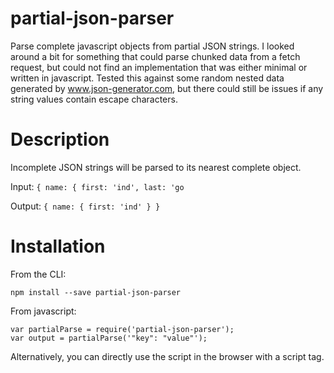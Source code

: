 # partial-json-parser
Parse complete javascript objects from partial JSON strings. I looked around a bit for something that could parse chunked data from a fetch request, but could not find an implementation that was either minimal or written in javascript. Tested this against some random nested data generated by www.json-generator.com, but there could still be issues if any string values contain escape characters.

# Description
Incomplete JSON strings will be parsed to its nearest complete object. 

Input: 
`{
  name: {
    first: 'ind',
    last: 'go`
    
Output:
`{
  name: {
    first: 'ind'
  }
}`

# Installation
From the CLI:

    npm install --save partial-json-parser
    
From javascript:

    var partialParse = require('partial-json-parser');
    var output = partialParse('"key": "value"');
    
Alternatively, you can directly use the script in the browser with a script tag.

